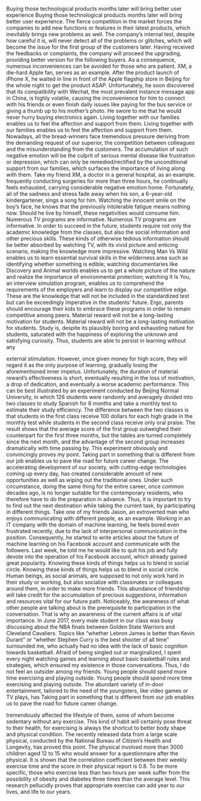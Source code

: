    Buying those technological products months later will bring better user experience
Buying those technological products months later will bring better user experience. The fierce competition in the market forces the companies to add new functions or features in their latest products, which inevitably brings new problems as well. The company’s internal test, despite how careful it is, will never detect all of the problems or glitches, which will become the issue for the first group of the customers later. Having received the feedbacks or complaints, the company will proceed the upgrading, providing better version for the following buyers. As a consequence, numerous inconveniences can be avoided for those who are patient. XM, a die-hard Apple fan, serves as an example. After the product launch of iPhone X, he waited in line in front of the Apple flagship store in Beijing for the whole night to get the product ASAP. Unfortunately, he soon discovered that its compatibility with Wechat, the most prevalent instance message app in China, is highly volatile, causing the inconvenience for him to connect with his friends or even finish daily issues like paying for the bus service or giving a thumb up to his mother’s photo. He swore to me that he would never hurry buying electronics again.
Living together with our families enables us to feel the affection and support from them.
Living together with our families enables us to feel the affection and support from them. Nowadays, all the bread-winners face tremendous pressure deriving from the demanding request of our superior, the competition between colleagues and the misunderstanding from the customers. The accumulation of such negative emotion will be the culprit of serious mental disease like frustration or depression, which can only be remedied/rectified by the unconditional support from our families, which surfaces the importance of living along with them. Take my friend XM, a doctor in a general hospital, as an example. frequently conducting surgeries for more than three hours, he continually feels exhausted, carrying considerable negative emotion home. Fortunately, all of the sadness and stress fade away when his son, a 6-year-old kindergartener, sings a song for him. Watching the innocent smile on the boy’s face, he knows that the previously intolerable fatigue means nothing now. Should he live by himself, these negativities would consume him.
Numerous TV programs are informative.
Numerous TV programs are informative. In order to succeed in the future, students require not only the academic knowledge from the classes, but also the social information and other precious skills. These kinds of otherwise tedious information should be better absorbed by watching TV, with its vivid picture and enticing scenario, making the knowledge more impressive. Watching Man Vs Wild enables us to learn essential survival skills in the wilderness area such as identifying whether something is edible; watching documentaries like Discovery and Animal worlds enables us to get a whole picture of the nature and realize the importance of environmental protection; watching It Is You, an interview simulation program, enables us to comprehend the requirements of the employers and learn to display our competitive edge. These are the knowledge that will not be included in the standardized test but can be exceedingly imperative in the students’ future. Ergo, parents should encourage their kids to embrace these programs in order to remain competitive among peers.
Material reward will not be a long-lasting motivation for students.
Material reward will not be a long-lasting motivation for students. Study is, despite its plausibly boring and exhausting nature for students, saturated with the happiness of exploring the unknown and satisfying curiosity. Thus, students are able to persist in learning without any
   
 external stimulation. However, once given money for high score, they will regard it as the only purpose of learning, gradually losing the aforementioned inner impetus. Unfortunately, the duration of material reward’s effectiveness is short, eventually resulting in the loss of motivation, a drop of dedication, and eventually a worse academic performance. This can be best illustrated by an experiment conducted by Beijing Normal University, in which 126 students were randomly and averagely divided into two classes to study Spanish for 6 months and take a monthly test to estimate their study efficiency. The difference between the two classes is that students in the first class receive 100 dollars for each high grade in the monthly test while students in the second class receive only oral praise. The result shows that the average score of the first group outweighed their counterpart for the first three months, but the tables are turned completely since the next month, and the advantage of the second group increases dramatically with time passing by. This experiment obviously and convincingly proves my point.
Taking part in something that is different from our job enables us to pave the road for future career change. The accelerating development of our society, with cutting-edge technologies coming up every day, has created considerable amount of new opportunities as well as wiping out the traditional ones. Under such circumstance, doing the same thing for the entire career, once common decades ago, is no longer suitable for the contemporary residents, who therefore have to do the preparation in advance. Thus, it is important to try to find out the next destination while taking the current task, by participating in different things. Take one of my friends Jason, an extroverted man who enjoys communicating with different people, as an example. Working in an IT company with the domain of machine learning, he feels bored even frustrated recently, due to the lack of interpersonal communication in the position. Consequently, he started to write articles about the future of machine learning on his Facebook account and communicate with the followers. Last week, he told me he would like to quit his job and fully devote into the operation of his Facebook account, which already gained great popularity.
Knowing these kinds of things helps us to blend in social circle.
Knowing these kinds of things helps us to blend in social circle. Human beings, as social animals, are supposed to not only work hard in their study or working, but also socialize with classmates or colleagues around them, in order to make more friends. This abundance of friendship will take credit for the accumulation of precious suggestions, information and resources vital for our future path. Noticeably, the awareness of what other people are talking about is the prerequisite to participation in the conversation. That is why an awareness of the current affairs is of vital importance. In June 2017, every male student in our class was busy discussing about the NBA finals between Golden State Warriors and Cleveland Cavaliers. Topics like “whether Lebron James is better than Kevin Durant” or “whether Stephen Curry is the best shooter of all time” surrounded me, who actually had no idea with the lack of basic cognition towards basketball. Afraid of being singled out or marginalized, I spent every night watching games and learning about basic basketball rules and strategies, which ensured my existence in those conversations. Thus, I do not feel an outsider among my friends.
Young people should spend more time exercising and playing outside.
Young people should spend more time exercising and playing outside. The abundant variety of in-door entertainment, tailored to the need of the youngsters, like video games or TV plays, has
 Taking part in something that is different from our job enables us to pave the road for future
 career change.
   
 tremendously affected the lifestyle of them, some of whom become sedentary without any exercise. This kind of habit will certainly pose threat to their health, for exercising is always the shortcut to better body shape and physical condition. The recently released data from a large scale physical, conducted by the National Bureau of Citizen’s Health and Longevity, has proved this point. The physical involved more than 3000 children aged 12 to 15 who would answer for a questionnaire after the physical. It is shown that the correlation coefficient between their weekly exercise time and the score in their physical report is 0.8. To be more specific, those who exercise less than two hours per week suffer from the possibility of obesity and diabetes three times than the average level. This research pellucidly proves that appropriate exercise can add year to our lives, and life to our years.
